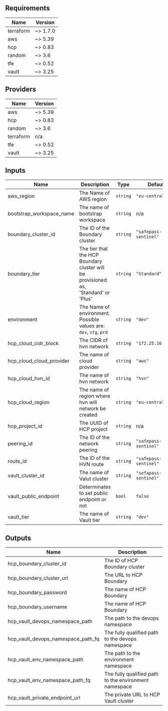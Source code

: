 <!--- BEGIN_TF_DOCS --->
## Requirements

| Name | Version |
|------|---------|
| terraform | ~> 1.7.0 |
| aws | ~> 5.39 |
| hcp | ~> 0.83 |
| random | ~> 3.6 |
| tfe | ~> 0.52 |
| vault | ~> 3.25 |

## Providers

| Name | Version |
|------|---------|
| aws | ~> 5.39 |
| hcp | ~> 0.83 |
| random | ~> 3.6 |
| terraform | n/a |
| tfe | ~> 0.52 |
| vault | ~> 3.25 |

## Inputs

| Name | Description | Type | Default | Required |
|------|-------------|------|---------|:--------:|
| aws\_region | The Name of AWS region | `string` | `"eu-central-1"` | no |
| bootstrap\_workspace\_name | The name of bootstrap workspace | `string` | n/a | yes |
| boundary\_cluster\_id | The ID of the Boundary cluster | `string` | `"safepass-sentinel"` | no |
| boundary\_tier | The tier that the HCP Boundary cluster will be provisioned as, 'Standard' or 'Plus' | `string` | `"Standard"` | no |
| environment | The Name of environment. Possible values are: `dev`, `stg`, `prd` | `string` | `"dev"` | no |
| hcp\_cloud\_cidr\_block | The CIDR of hvn network | `string` | `"172.25.16.0/20"` | no |
| hcp\_cloud\_cloud\_provider | The name of cloud provider | `string` | `"aws"` | no |
| hcp\_cloud\_hvn\_id | The name of hvn network | `string` | `"hvn"` | no |
| hcp\_cloud\_region | The name of region where hvn will network be created | `string` | `"eu-central-1"` | no |
| hcp\_project\_id | The UUID of HCP project | `string` | n/a | yes |
| peering\_id | The ID of the network peering | `string` | `"safepass-sentinel"` | no |
| route\_id | The ID of the HVN route | `string` | `"safepass-sentinel"` | no |
| vault\_cluster\_id | The name of Valut cluster | `string` | `"sefapass-sentinel"` | no |
| vault\_public\_endpoint | Determinates to set public endpoint or not | `bool` | `false` | no |
| vault\_tier | The name of Vault tier | `string` | `"dev"` | no |

## Outputs

| Name | Description |
|------|-------------|
| hcp\_boundary\_cluster\_id | The ID of HCP Boundary cluster |
| hcp\_boundary\_cluster\_url | The URL to HCP Boundary |
| hcp\_boundary\_password | The name of HCP Boundary |
| hcp\_boundary\_username | The name of HCP Boundary |
| hcp\_vault\_devops\_namespace\_path | The path to the devops namespace |
| hcp\_vault\_devops\_namespace\_path\_fq | The fully qualified path to the devops namespace |
| hcp\_vault\_env\_namespace\_path | The path to the environment namespace |
| hcp\_vault\_env\_namespace\_path\_fq | The fully qualified path to the environment namespace |
| hcp\_vault\_private\_endpoint\_url | The private URL to HCP Vault cluster |

<!--- END_TF_DOCS --->
